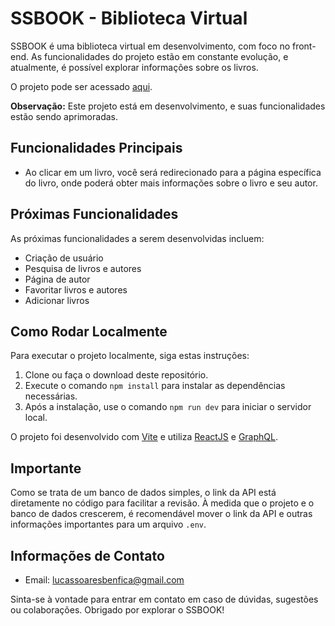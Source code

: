 # SSBOOK - Biblioteca Virtual

SSBOOK é uma biblioteca virtual em desenvolvimento, com foco no front-end. As funcionalidades do projeto estão em constante evolução, e atualmente, é possível explorar informações sobre os livros.

O projeto pode ser acessado [aqui](link_para_o_deploy).

**Observação:** Este projeto está em desenvolvimento, e suas funcionalidades estão sendo aprimoradas.

## Funcionalidades Principais

- Ao clicar em um livro, você será redirecionado para a página específica do livro, onde poderá obter mais informações sobre o livro e seu autor.

## Próximas Funcionalidades

As próximas funcionalidades a serem desenvolvidas incluem:

- Criação de usuário
- Pesquisa de livros e autores
- Página de autor
- Favoritar livros e autores
- Adicionar livros

## Como Rodar Localmente

Para executar o projeto localmente, siga estas instruções:

1. Clone ou faça o download deste repositório.
2. Execute o comando `npm install` para instalar as dependências necessárias.
3. Após a instalação, use o comando `npm run dev` para iniciar o servidor local.

O projeto foi desenvolvido com [Vite](https://vitejs.dev/) e utiliza [ReactJS](https://reactjs.org/) e [GraphQL](https://graphql.org/).

## Importante

Como se trata de um banco de dados simples, o link da API está diretamente no código para facilitar a revisão. À medida que o projeto e o banco de dados crescerem, é recomendável mover o link da API e outras informações importantes para um arquivo `.env`.

## Informações de Contato

- Email: lucassoaresbenfica@gmail.com

Sinta-se à vontade para entrar em contato em caso de dúvidas, sugestões ou colaborações. Obrigado por explorar o SSBOOK!
